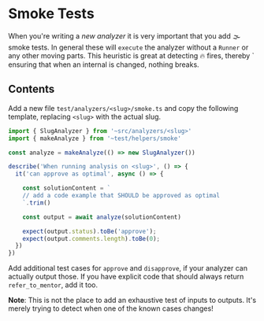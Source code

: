 # Smoke Tests

When you're writing a _new analyzer_ it is very important that you add 🌫 smoke
tests. In general these will `execute` the analyzer without a `Runner` or any
other moving parts. This heuristic is great at detecting 🔥 fires, thereby `
ensuring that when an internal is changed, nothing breaks.

## Contents

Add a new file `test/analyzers/<slug>/smoke.ts` and copy the following template,
replacing `<slug>` with the actual slug.

```typescript
import { SlugAnalyzer } from '~src/analyzers/<slug>'
import { makeAnalyze } from '~test/helpers/smoke'

const analyze = makeAnalyze(() => new SlugAnalyzer())

describe('When running analysis on <slug>', () => {
  it('can approve as optimal', async () => {

    const solutionContent = `
    // add a code example that SHOULD be approved as optimal
    `.trim()

    const output = await analyze(solutionContent)

    expect(output.status).toBe('approve');
    expect(output.comments.length).toBe(0);
  })
})
```

Add additional test cases for `approve` and `disapprove`, if your analyzer can
actually output those. If you have explicit code that should always return
`refer_to_mentor`, add it too.

**Note**: This is not the place to add an exhaustive test of inputs to outputs.
It's merely trying to detect when one of the known cases changes!
